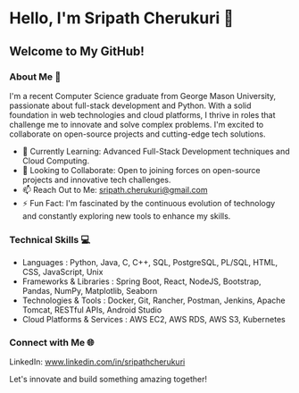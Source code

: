 # Hello, I'm Sripath Cherukuri 👋

## Welcome to My GitHub!

### About Me 🚀
I'm a recent Computer Science graduate from George Mason University, passionate about full-stack development and Python. With a solid foundation in web technologies and cloud platforms, I thrive in roles that challenge me to innovate and solve complex problems. I'm excited to collaborate on open-source projects and cutting-edge tech solutions.

- 🌱 Currently Learning: Advanced Full-Stack Development techniques and Cloud Computing.
- 👯 Looking to Collaborate: Open to joining forces on open-source projects and innovative tech challenges.
- 📫 Reach Out to Me: sripath.cherukuri@gmail.com
- ⚡ Fun Fact: I'm fascinated by the continuous evolution of technology and constantly exploring new tools to enhance my skills.

### Technical Skills 💻
- Languages : Python, Java, C, C++, SQL, PostgreSQL, PL/SQL, HTML, CSS, JavaScript, Unix
- Frameworks & Libraries : Spring Boot, React, NodeJS, Bootstrap, Pandas, NumPy, Matplotlib, Seaborn
- Technologies & Tools : Docker, Git, Rancher, Postman, Jenkins, Apache Tomcat, RESTful APIs, Android Studio
- Cloud Platforms & Services : AWS EC2, AWS RDS, AWS S3, Kubernetes

### Connect with Me 🌐
LinkedIn: www.linkedin.com/in/sripathcherukuri

Let's innovate and build something amazing together!
